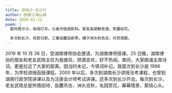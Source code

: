 ```yaml
---
title: 浪淘沙·长沙行
author: 放歌江海山阙
date: 2020-02-22
poem: |
  窗外雨沙沙，街阔灯华。沁香丹桂疏影斜。挚友高朋觞老酒，笑靥如花。

  多次到长沙，宛若归家。三春岳麓品新茶。橘子洲头秋色览，共赏烟霞。
---
```


2019 年 10 月 26 日，受湖南律师协会邀请，为湖南律师授课。25 日晚，湖南律协的朋友和老友武晓主任为我接风，把酒言欢，好不热闹。席间，大家朗诵主席诗词，更是拉近了大家的距离。因当时未记，今填词补记。我首次到长沙是 1996 年，为学校讲授函授课程。2000 年以后，多次到湖南长沙讲授法考课程，也曾到湖南行政学院讲课以及为注册会计师考试讲课。还多次到长沙开会。每次到长沙，老友武晓总是热情招待，岳麓吊古，洲头览秋，名园赏花，幕幕情景，萦绕心头。
